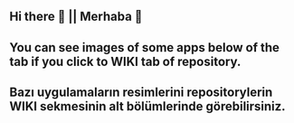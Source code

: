 

<!--
**husoaltunel/husoaltunel** is a ✨ _special_ ✨ repository because its `README.md` (this file) appears on your GitHub profile.

Here are some ideas to get you started:

- 🔭 I’m currently working on ...
- 🌱 I’m currently learning ...
- 👯 I’m looking to collaborate on ...
- 🤔 I’m looking for help with ...
- 💬 Ask me about ...
- 📫 How to reach me: ...
- 😄 Pronouns: ...
- ⚡ Fun fact: ...
-->                                       

<html>
<h2>Hi there 👋 || Merhaba 👋</h2>
    <div class="container">
            <h2>  You can see images of some apps below of the tab if you click to WIKI tab of repository.</h2>
            <h2>  Bazı uygulamaların resimlerini repositorylerin WIKI sekmesinin alt bölümlerinde görebilirsiniz.</h2>
    </div>
</html>
